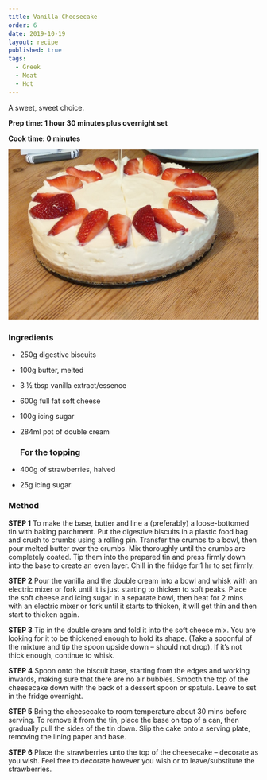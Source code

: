 ```yaml
---
title: Vanilla Cheesecake
order: 6
date: 2019-10-19
layout: recipe
published: true
tags:
  - Greek
  - Meat
  - Hot
---
```

A sweet, sweet choice.

**Prep time: 1 hour 30 minutes plus overnight set**

**Cook time: 0 minutes**

![Vanilla Cheesecake with strawberries on top](../uploads/imag1077_2-1-.jpg "Vanilla Cheesecake")

### Ingredients

* 250g digestive biscuits
* 100g butter, melted
* 3 ½ tbsp vanilla extract/essence
* 600g full fat soft cheese
* 100g icing sugar
* 284ml pot of double cream

  ### **For the topping**
* 400g of strawberries, halved
* 25g icing sugar

### Method

**STEP 1**
To make the base, butter and line a (preferably) a loose-bottomed tin with baking parchment. Put the digestive biscuits in a plastic food bag and crush to crumbs using a rolling pin. Transfer the crumbs to a bowl, then pour melted butter over the crumbs. Mix thoroughly until the crumbs are completely coated. Tip them into the prepared tin and press firmly down into the base to create an even layer. Chill in the fridge for 1 hr to set firmly.

**STEP 2**
Pour the vanilla and the double cream into a bowl and whisk with an electric mixer or fork until it is just starting to thicken to soft peaks. Place the soft cheese and icing sugar in a separate bowl, then beat for 2 mins with an electric mixer or fork until it starts to thicken, it will get thin and then start to thicken again.

**STEP 3**
Tip in the double cream and fold it into the soft cheese mix. You are looking for it to be thickened enough to hold its shape. (Take a spoonful of the mixture and tip the spoon upside down – should not drop). If it’s not thick enough, continue to whisk.

**STEP 4**
Spoon onto the biscuit base, starting from the edges and working inwards, making sure that there are no air bubbles. Smooth the top of the cheesecake down with the back of a dessert spoon or spatula. Leave to set in the fridge overnight.

**STEP 5**
Bring the cheesecake to room temperature about 30 mins before serving. To remove it from the tin, place the base on top of a can, then gradually pull the sides of the tin down. Slip the cake onto a serving plate, removing the lining paper and base.

**STEP 6**
Place the strawberries unto the top of the cheesecake – decorate as you wish. Feel free to decorate however you wish or to leave/substitute the strawberries.